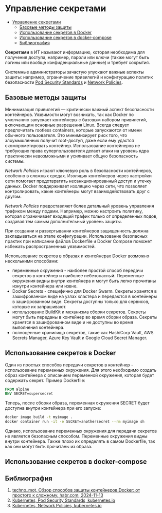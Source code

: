 # Управление секретами

- [Управление секретами](#управление-секретами)
  - [Базовые методы защиты](#базовые-методы-защиты)
  - [Использование секретов в Docker](#использование-секретов-в-docker)
  - [Использование секретов в docker-compose](#использование-секретов-в-docker-compose)
  - [Библиография](#библиография)

**Секретами** в ИТ называют информацию, которая необходима для получения доступа, например, пароли или ключи (также могут быть логины или вообще конфиденциальные данные) и требует сокрытия.

Системные администраторы зачастую упускают важные аспекты защиты: например, ограничение привилегий и конфигурацию политик безопасности [Pod Security Standards](https://kubernetes.io/docs/concepts/security/pod-security-standards/) и [Network Policies](https://kubernetes.io/docs/concepts/services-networking/network-policies/).

## Базовые методы защиты

Минимизация привилегий — критически важный аспект безопасности контейнеров. Уязвимости могут возникать, так как Docker по умолчанию запускает контейнеры с базовым набором привилегий, включающим основные разрешения Linux. Всегда следует предпочитать rootless containers, которые запускаются от имени обычного пользователя. Это минимизирует риск того, что злоумышленник получит root-доступ, даже если ему удастся скомпрометировать контейнер. Использование контейнеров не требующих права суперпользователя делает атаки на уровень ядра практически невозможными и усиливает общую безопасность системы.

*Network Policies* играют ключевую роль в безопасности контейнеров, особенно в сложных средах. Изоляция контейнеров через настройки сети помогает предотвратить несанкционированный доступ и утечку данных. Docker поддерживает изоляцию через сети, что позволяет контролировать, какие контейнеры могут взаимодействовать друг с другом.

*Network Policies* предоставляют более детальный уровень управления трафиком между подами. Например, можно настроить политику, которая ограничивает входящий трафик только от определенных подов, создавая тем самым дополнительный уровень защиты.

При создании и развертывании контейнеров защищенность должна закладываться на этапе конфигурации. Использование безопасных практик при написании файлов Dockerfile и Docker Compose поможет избежать распространенных уязвимостей.

Использование секретов в образах и контейнерах Docker возможно несколькими способами:

- переменные окружения - наиболее простой способ передачи секретов в контейнер и наиболее небезопасный. Переменные окружения видны внутри контейнера и могут быть легко прочитаны изнутри контейнера или извне.
- Docker Secrets - специфично для Docker Swarm. Секреты хранятся в зашифрованном виде на узлах кластера и передаются в контейнеры в зашифрованном виде. Секреты доступны только для сервисов, которые их запрашивают.
- использование BuildKit и механизма сборки секретов. Секреты могут быть переданы в контейнер во время сборки образа. Секреты хранятся в зашифрованном виде и не доступны во время выполнения контейнера.
- полноценные хранилища секретов, такие как HashiCorp Vault, AWS Secrets Manager, Azure Key Vault и Google Cloud Secret Manager.

## Использование секретов в Docker

Один из простых способов передачи секретов в контейнер - использование переменных окружения. Для этого необходимо создать образ контейнера с описанием переменной окружения, которая будет содержать секрет. Пример Dockerfile:

```Dockerfile
FROM alpine
ENV SECRET=supersecret
```

Теперь, после сборки образа, переменная окружения SECRET будет доступна внутри контейнера при его запуске:

```bash
docker image build -t myimage .
docker container run -it -e SECRET=anothersecret --rm myimage sh
```

Однако, использование переменных окружения для передачи секретов не является безопасным способом. Переменные окружения видны внутри контейнера. Также плохо их определять в самом Dockerfile, так как они могут быть прочитаны из образа.

## Использование секретов в docker-compose

## Библиография

1. [techno_mot, Обзор способов защиты контейнеров Docker: от простого к сложному, habr.com, 2024-11-13](https://habr.com/ru/companies/selectel/articles/854850/)
2. [Kubernetes, Pod Security Standards, kubernetes.io](https://kubernetes.io/docs/concepts/security/pod-security-standards/)
3. [Kubernetes, Network Policies, kubernetes.io](https://kubernetes.io/docs/concepts/services-networking/network-policies/)
